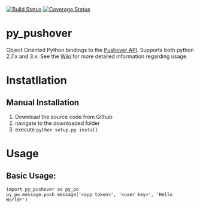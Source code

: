 [![Build Status](https://travis-ci.org/KronosKoderS/py_pushover.svg?branch=master)](https://travis-ci.org/KronosKoderS/py_pushover)
[![Coverage Status](https://coveralls.io/repos/KronosKoderS/py_pushover/badge.svg?branch=master&service=github)](https://coveralls.io/github/KronosKoderS/py_pushover?branch=master)

# py_pushover
Object Oriented Python bindings to the [Pushover API](https://pushover.net/api).  Supports both python 2.7.x and 3.x.  See the [Wiki](https://github.com/KronosKoderS/py_pushover/wiki) for more detailed information regarding usage.  

# Instatllation

## Manual Installation

1. Download the source code from Github
2. navigate to the downloaded folder
3. execute `python setup.py install`


# Usage
    
Basic Usage:
-----------
    import py_pushover as py_po
    py_po.message.push_message('<app token>', '<user key>', 'Hello World!')
